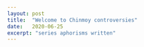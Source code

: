 ```yaml
---
layout: post
title:  "Welcome to Chinmoy controversies"
date:   2020-06-25
excerpt: "series aphorisms written"
---
```

